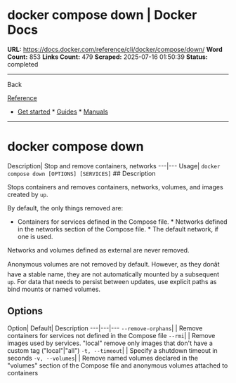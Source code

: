 # docker compose down | Docker Docs

**URL:** https://docs.docker.com/reference/cli/docker/compose/down/
**Word Count:** 853
**Links Count:** 479
**Scraped:** 2025-07-16 01:50:39
**Status:** completed

---

Back

[Reference](https://docs.docker.com/reference/)

  * [Get started](https://docs.docker.com/get-started/)   * [Guides](https://docs.docker.com/guides/)   * [Manuals](https://docs.docker.com/manuals/)

* * *

# docker compose down

Description| Stop and remove containers, networks   ---|---   Usage| `docker compose down [OPTIONS] [SERVICES]`      ## Description

Stops containers and removes containers, networks, volumes, and images created by `up`.

By default, the only things removed are:

  * Containers for services defined in the Compose file.   * Networks defined in the networks section of the Compose file.   * The default network, if one is used.

Networks and volumes defined as external are never removed.

Anonymous volumes are not removed by default. However, as they donât have a stable name, they are not automatically mounted by a subsequent `up`. For data that needs to persist between updates, use explicit paths as bind mounts or named volumes.

## Options

Option| Default| Description   ---|---|---   `--remove-orphans`| | Remove containers for services not defined in the Compose file   `--rmi`| | Remove images used by services. "local" remove only images that don't have a custom tag \("local"|"all"\)      `-t, --timeout`| | Specify a shutdown timeout in seconds   `-v, --volumes`| | Remove named volumes declared in the "volumes" section of the Compose file and anonymous volumes attached to containers